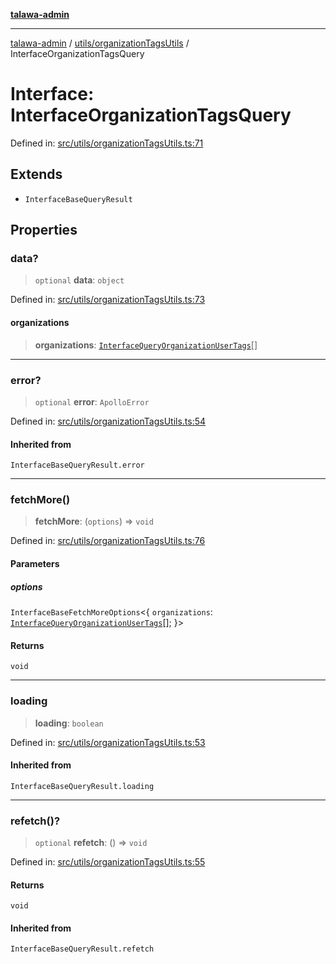 [**talawa-admin**](../../../README.md)

***

[talawa-admin](../../../modules.md) / [utils/organizationTagsUtils](../README.md) / InterfaceOrganizationTagsQuery

# Interface: InterfaceOrganizationTagsQuery

Defined in: [src/utils/organizationTagsUtils.ts:71](https://github.com/bint-Eve/talawa-admin/blob/e05e1a03180dbbfc7ba850102958ea6b6cd4b01e/src/utils/organizationTagsUtils.ts#L71)

## Extends

- `InterfaceBaseQueryResult`

## Properties

### data?

> `optional` **data**: `object`

Defined in: [src/utils/organizationTagsUtils.ts:73](https://github.com/bint-Eve/talawa-admin/blob/e05e1a03180dbbfc7ba850102958ea6b6cd4b01e/src/utils/organizationTagsUtils.ts#L73)

#### organizations

> **organizations**: [`InterfaceQueryOrganizationUserTags`](../../interfaces/interfaces/InterfaceQueryOrganizationUserTags.md)[]

***

### error?

> `optional` **error**: `ApolloError`

Defined in: [src/utils/organizationTagsUtils.ts:54](https://github.com/bint-Eve/talawa-admin/blob/e05e1a03180dbbfc7ba850102958ea6b6cd4b01e/src/utils/organizationTagsUtils.ts#L54)

#### Inherited from

`InterfaceBaseQueryResult.error`

***

### fetchMore()

> **fetchMore**: (`options`) => `void`

Defined in: [src/utils/organizationTagsUtils.ts:76](https://github.com/bint-Eve/talawa-admin/blob/e05e1a03180dbbfc7ba850102958ea6b6cd4b01e/src/utils/organizationTagsUtils.ts#L76)

#### Parameters

##### options

`InterfaceBaseFetchMoreOptions`\<\{ `organizations`: [`InterfaceQueryOrganizationUserTags`](../../interfaces/interfaces/InterfaceQueryOrganizationUserTags.md)[]; \}\>

#### Returns

`void`

***

### loading

> **loading**: `boolean`

Defined in: [src/utils/organizationTagsUtils.ts:53](https://github.com/bint-Eve/talawa-admin/blob/e05e1a03180dbbfc7ba850102958ea6b6cd4b01e/src/utils/organizationTagsUtils.ts#L53)

#### Inherited from

`InterfaceBaseQueryResult.loading`

***

### refetch()?

> `optional` **refetch**: () => `void`

Defined in: [src/utils/organizationTagsUtils.ts:55](https://github.com/bint-Eve/talawa-admin/blob/e05e1a03180dbbfc7ba850102958ea6b6cd4b01e/src/utils/organizationTagsUtils.ts#L55)

#### Returns

`void`

#### Inherited from

`InterfaceBaseQueryResult.refetch`
